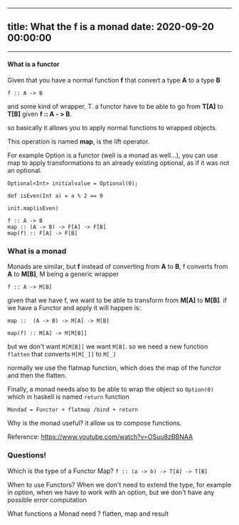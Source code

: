 
---
title: What the f is a monad
date: 2020-09-20 00:00:00
---
---

#### What is a functor

Given that you have a normal function **f** that convert a type **A** to a type **B**

```
f :: A -> B
```

and some kind of wrapper, T. a functor have to be able to go from **T[A]** to **T[B]** given **f :: A - > B**.

so basically it allows you to apply normal functions to wrapped objects.

This operation is named **map**, is the lift operator.

For example Option is a functor (well is a monad as well...), you can use map to apply transformations to an already existing optional, as if it was not an optional.

```
Optional<Int> initialvalue = Optional(0);

def isEven(Int a) = a % 2 == 0

init.map(isEven)
```

```
f :: A -> B
map :: (A -> B) -> F[A] -> F[B]
map(f) :: F[A] -> F[B]
```

### What is a monad

Monads are similar, but **f** instead of converting from **A** to **B**, f converts from **A** to **M[B]**, M being a generic wrapper

```
f :: A -> M[B]
```

given that we have f, we want to be able to transform from **M[A]** to **M[B]**. if we have a Functor and apply it will happen is:

```
map ::  (A -> B) -> M[A] -> M[B]

map(f) :: M[A] -> M[M[B]]
```

but we don't want `M[M[B]]` we want `M[B]`. so we need a new function `flatten` that converts `M[M[_]]` to `M[_]`

normally we use the flatmap function, which does the map of the functor and then the flatten.

Finally, a monad needs also to be able to wrap the object so `Option(0)` which in haskell is named `return` function

```Mondad = Functor + flatmap /bind + return```

Why is the monad useful? it allow us to compose functions.

Reference: https://www.youtube.com/watch?v=OSuu8zBBNAA

### Questions!
Which is the type of a Functor Map? `f :: (a -> b) -> T[A] -> T[B]`  

When to use Functors?  When we don't need to extend the type, for example in option, when we have to work with an option, but we don't have any possible error computation  


What functions a Monad need ? flatten, map and result  
